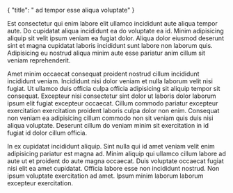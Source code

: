 {
  "title": " ad tempor esse aliqua voluptate"
}

Est consectetur qui enim labore elit ullamco incididunt aute aliqua tempor aute. Do cupidatat aliqua incididunt ea do voluptate ea id. Minim adipisicing aliquip sit velit ipsum veniam ea fugiat dolor. Aliqua dolor eiusmod deserunt sint et magna cupidatat laboris incididunt sunt labore non laborum quis. Adipisicing eu nostrud aliqua minim aute esse pariatur anim cillum sit veniam reprehenderit.

Amet minim occaecat consequat proident nostrud cillum incididunt incididunt veniam. Incididunt nisi dolor veniam et nulla laborum velit nisi fugiat. Ut ullamco duis officia culpa officia adipisicing sit aliquip tempor sit consequat. Excepteur nisi consectetur sint dolor ut laboris dolor laborum ipsum elit fugiat excepteur occaecat. Cillum commodo pariatur excepteur exercitation exercitation proident laboris culpa dolor non enim. Consequat non veniam ea adipisicing cillum commodo non sit veniam quis duis nisi aliqua voluptate. Deserunt cillum do veniam minim sit exercitation in id fugiat id dolor cillum officia.

In ex cupidatat incididunt aliquip. Sint nulla qui id amet veniam velit enim adipisicing pariatur est magna ad. Minim aliquip qui ullamco cillum labore ad aute ut et proident do aute magna occaecat. Duis voluptate occaecat fugiat nisi elit ea amet cupidatat. Officia labore esse non incididunt nostrud. Non ipsum voluptate exercitation ad amet. Ipsum minim laborum laborum excepteur exercitation.